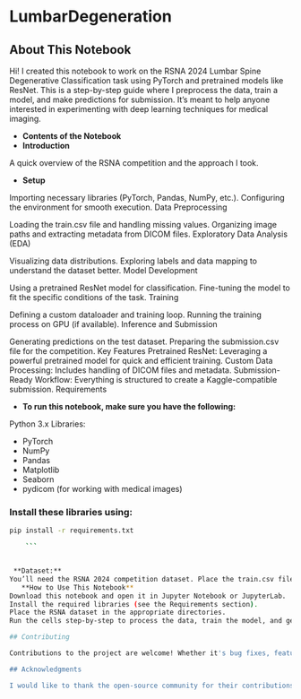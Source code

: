 # LumbarDegeneration

## About This Notebook

Hi! I created this notebook to work on the RSNA 2024 Lumbar Spine Degenerative Classification task using PyTorch and pretrained models like ResNet. 
This is a step-by-step guide where I preprocess the data, train a model, and make predictions for submission. It’s meant to help anyone interested in experimenting with deep learning techniques for medical imaging.

- **Contents of the Notebook**
- **Introduction**

A quick overview of the RSNA competition and the approach I took.
- **Setup**

Importing necessary libraries (PyTorch, Pandas, NumPy, etc.).
Configuring the environment for smooth execution.
Data Preprocessing

Loading the train.csv file and handling missing values.
Organizing image paths and extracting metadata from DICOM files.
Exploratory Data Analysis (EDA)

Visualizing data distributions.
Exploring labels and data mapping to understand the dataset better.
Model Development

Using a pretrained ResNet model for classification.
Fine-tuning the model to fit the specific conditions of the task.
Training

Defining a custom dataloader and training loop.
Running the training process on GPU (if available).
Inference and Submission

Generating predictions on the test dataset.
Preparing the submission.csv file for the competition.
Key Features
Pretrained ResNet: Leveraging a powerful pretrained model for quick and efficient training.
Custom Data Processing: Includes handling of DICOM files and metadata.
Submission-Ready Workflow: Everything is structured to create a Kaggle-compatible submission.
Requirements

- **To run this notebook, make sure you have the following:**

Python 3.x
Libraries:
- PyTorch
- NumPy
- Pandas
- Matplotlib
- Seaborn
- pydicom (for working with medical images)

### Install these libraries using:

```bash
pip install -r requirements.txt

    ```


 **Dataset:**
You’ll need the RSNA 2024 competition dataset. Place the train.csv file and image directories in the required paths mentioned in the notebook.
   **How to Use This Notebook**
Download this notebook and open it in Jupyter Notebook or JupyterLab.
Install the required libraries (see the Requirements section).
Place the RSNA dataset in the appropriate directories.
Run the cells step-by-step to process the data, train the model, and generate predictions.

## Contributing

Contributions to the project are welcome! Whether it's bug fixes, feature enhancements, or documentation improvements, feel free to submit pull requests to help make the Mask Detection System even better.

## Acknowledgments

I would like to thank the open-source community for their contributions and support in developing this project.


